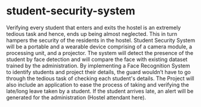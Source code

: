 # student-security-system
Verifying every student that enters and exits the hostel is an extremely tedious task and hence, ends up being almost neglected. This in turn hampers the security of the residents in the hostel. Student Security System will be a portable and a wearable device comprising of a camera module, a processing unit, and a projector. The system will detect the presence of the student by face detection and will compare the face with existing dataset trained by the administration. By implementing a Face Recognition System to identify students and project their details, the guard wouldn’t have to go through the tedious task of checking each student's details. The Project will also include an application to ease the process of taking and verifying the late/long leave taken by a student. If the student arrives late, an alert will be generated for the administration (Hostel attendant here).
